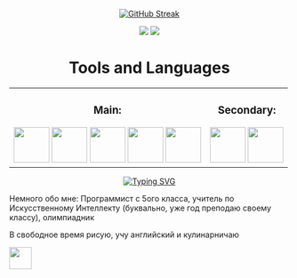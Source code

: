 
<div align="center">
  
  [![GitHub Streak](http://github-readme-streak-stats.herokuapp.com?user=ZenSam7&theme=nord)](vision-friendly-dark)
  <!-- ![LeetCode Stats](https://leetcard.jacoblin.cool/ZenSam7?theme=nord&font=Rubik) -->
  
  <!-- ![](http://github-profile-summary-cards.vercel.app/api/cards/profile-details?username=ZenSam7&theme=blueberry) -->
  ![](http://github-profile-summary-cards.vercel.app/api/cards/repos-per-language?username=ZenSam7&theme=blueberry)
  ![](http://github-profile-summary-cards.vercel.app/api/cards/most-commit-language?username=ZenSam7&theme=blueberry)
</div>


<h1 align="center">Tools and Languages</h1>

<table align="center">
  <tr>
    <td>
      <div align="center">
        <h3>Main:</h3>
        <img src="https://cdn-icons-png.flaticon.com/64/5968/5968350.png" height="64"> 
        <img src="https://cdn-icons-png.flaticon.com/64/5968/5968342.png" height="64"> 
        <img src="https://cdn.akamai.steamstatic.com/steamcommunity/public/images/avatars/0e/0e40f819f7760db7100b872db2e937b200deac6c_medium.jpg" height="64">
        <img src="https://oopy.lazyrockets.com/api/v2/notion/image?src=https:%2F%2Fnoticon-static.tammolo.com%2Fdgggcrkxq%2Fimage%2Fupload%2Fv1568175385%2Fnoticon%2Fiodu1jssf0kwe4oie2dt.png&blockId=c9ffa4b5-c25a-40eb-9ce3-93af59fb1201" height="64"> 
        <img src="https://cdn.cloudflare.steamstatic.com/steamcommunity/public/images/avatars/21/21a30461549a437411ed6b6f6530055d748b05da_medium.jpg" height="64"> 
      </div>
    </td>
    <td>
      <div align="center">
        <h3>Secondary:</h3>
        <img src="https://cdn-icons-png.flaticon.com/64/6132/6132222.png" height="64"> 
        <img src="https://logosdownload.com/logo/arduino-logo-big.png" height="64"> 
      </div>
    </td>
  </tr>
</table>

<div align="center">

  <!-- font=Gabriola -->
  [![Typing SVG](https://readme-typing-svg.herokuapp.com?font=Cambria+Math&size=30&duration=4000&pause=1000&color=30A4ECEE&center=true&vCenter=true&random=true&width=435&lines=Python+%26+Go+one+love+❤️;❤️+МурМурМур+❤️;:333333;(づ｡◕‿‿◕｡)づ)](https://git.io/typing-svg)
</div> 

Немного обо мне:
Программист с 5ого класса, учитель по Искусственному Интеллекту (буквально, уже год преподаю своему классу), олимпиадник

В свободное время рисую, учу английский и кулинарничаю

<span style="display: inline-block;"><a href="https://t.me/ZenSam7" target="blank"><img align="center" src="https://cdn-icons-png.flaticon.com/512/2504/2504941.png" height="40" /></a></span>
